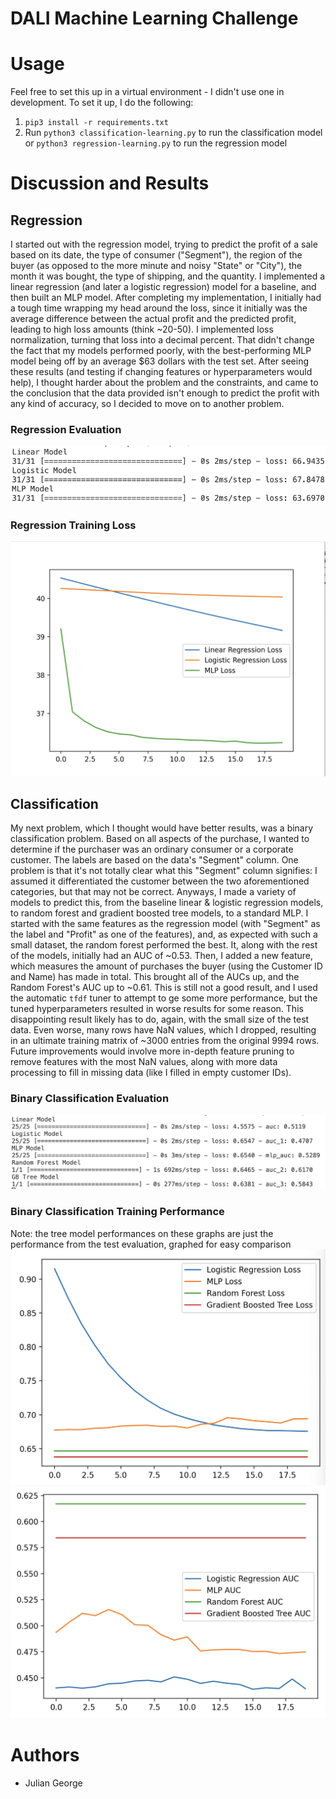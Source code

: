 # DALI Machine Learning Challenge

# Usage

Feel free to set this up in a virtual environment - I didn't use one in development. To set it up, I do the following:

1. `pip3 install -r requirements.txt`
2. Run `python3 classification-learning.py` to run the classification model or `python3 regression-learning.py` to run the regression model

# Discussion and Results

## Regression

I started out with the regression model, trying to predict the profit of a sale based on its date, the type of consumer ("Segment"), the region of the buyer (as opposed to the more minute and noisy "State" or "City"), the month it was bought, the type of shipping, and the quantity. I implemented a linear regression (and later a logistic regression) model for a baseline, and then built an MLP model. After completing my implementation, I initially had a tough time wrapping my head around the loss, since it initially was the average difference between the actual profit and the predicted profit, leading to high loss amounts (think ~20-50). I implemented loss normalization, turning that loss into a decimal percent. That didn't change the fact that my models performed poorly, with the best-performing MLP model being off by an average $63 dollars with the test set. After seeing these results (and testing if changing features or hyperparameters would help), I thought harder about the problem and the constraints, and came to the conclusion that the data provided isn't enough to predict the profit with any kind of accuracy, so I decided to move on to another problem.

### Regression Evaluation

![Regression Test Scores](image.png)

### Regression Training Loss

![Regression Training Loss](results/image.png)

## Classification

My next problem, which I thought would have better results, was a binary classification problem. Based on all aspects of the purchase, I wanted to determine if the purchaser was an ordinary consumer or a corporate customer. The labels are based on the data's "Segment" column. One problem is that it's not totally clear what this "Segment" column signifies: I assumed it differentiated the customer between the two aforementioned categories, but that may not be correct. Anyways, I made a variety of models to predict this, from the baseline linear & logistic regression models, to random forest and gradient boosted tree models, to a standard MLP. I started with the same features as the regression model (with "Segment" as the label and "Profit" as one of the features), and, as expected with such a small dataset, the random forest performed the best. It, along with the rest of the models, initially had an AUC of ~0.53. Then, I added a new feature, which measures the amount of purchases the buyer (using the Customer ID and Name) has made in total. This brought all of the AUCs up, and the Random Forest's AUC up to ~0.61. This is still not a good result, and I used the automatic `tfdf` tuner to attempt to ge some more performance, but the tuned hyperparameters resulted in worse results for some reason. This disappointing result likely has to do, again, with the small size of the test data. Even worse, many rows have NaN values, which I dropped, resulting in an ultimate training matrix of ~3000 entries from the original 9994 rows. Future improvements would involve more in-depth feature pruning to remove features with the most NaN values, along with more data processing to fill in missing data (like I filled in empty customer IDs).

### Binary Classification Evaluation

![Binary Classification Test Scores](results/image-1.png)

### Binary Classification Training Performance

Note: the tree model performances on these graphs are just the performance from the test evaluation, graphed for easy comparison
![Binary Classification Training Loss](results/image-2.png)
![Binary Classification Training AUC](results/image-3.png)

# Authors

- Julian George
